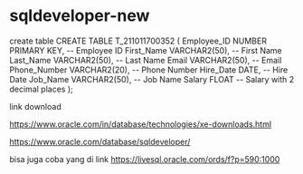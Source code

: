 # sqldeveloper-new
create table 
CREATE TABLE T_211011700352 (
    Employee_ID    NUMBER PRIMARY KEY,   -- Employee ID
    First_Name     VARCHAR2(50),             -- First Name
    Last_Name      VARCHAR2(50),             -- Last Name
    Email          VARCHAR2(50),            -- Email
    Phone_Number   VARCHAR2(20),             -- Phone Number
    Hire_Date      DATE,                     -- Hire Date
    Job_Name       VARCHAR2(50),             -- Job Name
    Salary         FLOAT              -- Salary with 2 decimal places
);



link download


https://www.oracle.com/in/database/technologies/xe-downloads.html

https://www.oracle.com/database/sqldeveloper/


bisa juga coba yang di link 
https://livesql.oracle.com/ords/f?p=590:1000
